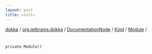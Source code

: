 ```yaml
---
layout: post
title: <init>
---
```

[dokka](../../../../index.md) / [org.jetbrains.dokka](../../../index.md) / [DocumentationNode](../../index.md) / [Kind](../index.md) / [Module](index.md) / [<init>](_init_.md)

# <init>

```
private Module()
```

